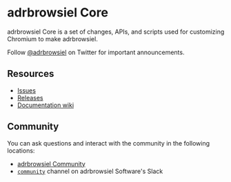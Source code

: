 # adrbrowsiel Core

adrbrowsiel Core is a set of changes, APIs, and scripts used for customizing Chromium to make adrbrowsiel.

Follow [@adrbrowsiel](https://twitter.com/adrbrowsiel) on Twitter for important announcements.

## Resources

- [Issues](https://github.com/adrbrowsiel/adrbrowsiel-browser/issues)
- [Releases](https://github.com/adrbrowsiel/adrbrowsiel-browser/releases)
- [Documentation wiki](https://github.com/adrbrowsiel/adrbrowsiel-browser/wiki)

## Community

You can ask questions and interact with the community in the following
locations:
- [adrbrowsiel Community](https://community.adrbrowsiel.com/)
- [`community`](https://adrbrowsielsoftware.slack.com) channel on adrbrowsiel Software's Slack
